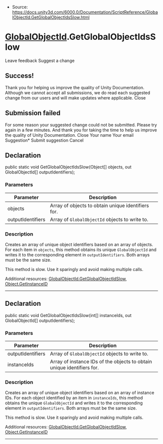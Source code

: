 * Source: https://docs.unity3d.com/6000.0/Documentation/ScriptReference/GlobalObjectId.GetGlobalObjectIdsSlow.html

#  [GlobalObjectId](https://docs.unity3d.com/6000.0/Documentation/ScriptReference/GlobalObjectId.html).GetGlobalObjectIdsSlow
Leave feedback
Suggest a change
## Success!
Thank you for helping us improve the quality of Unity Documentation. Although we cannot accept all submissions, we do read each suggested change from our users and will make updates where applicable.
Close
## Submission failed
For some reason your suggested change could not be submitted. Please <a>try again</a> in a few minutes. And thank you for taking the time to help us improve the quality of Unity Documentation.
Close
Your name Your email Suggestion* Submit suggestion
Cancel
## Declaration
public static void GetGlobalObjectIdsSlow(Object[] objects, out GlobalObjectId[] outputIdentifiers); 
### Parameters
Parameter | Description  
---|---  
objects | Array of objects to obtain unique identifiers for.  
outputIdentifiers | Array of `GlobalObjectId` objects to write to.  
### Description
Creates an array of unique object identifiers based on an array of objects.
For each item in `objects`, this method obtains its unique `GlobalObjectId` and writes it to the corresponding element in `outputIdentifiers`. Both arrays must be the same size.  
  
This method is slow. Use it sparingly and avoid making multiple calls.  
  
Additional resources: [GlobalObjectId.GetGlobalObjectIdSlow](https://docs.unity3d.com/6000.0/Documentation/ScriptReference/GlobalObjectId.GetGlobalObjectIdSlow.html), [Object.GetInstanceID](https://docs.unity3d.com/6000.0/Documentation/ScriptReference/Object.GetInstanceID.html)
* * *
## Declaration
public static void GetGlobalObjectIdsSlow(int[] instanceIds, out GlobalObjectId[] outputIdentifiers); 
### Parameters
Parameter | Description  
---|---  
outputIdentifiers | Array of `GlobalObjectId` objects to write to.  
instanceIds | Array of instance IDs of the objects to obtain unique identifiers for.  
### Description
Creates an array of unique object identifiers based on an array of instance IDs.
For each object identified by an item in `instanceIds`, this method obtains the unique `GlobalObjectId` and writes it to the corresponding element in `outputIdentifiers`. Both arrays must be the same size.  
  
This method is slow. Use it sparingly and avoid making multiple calls.  
  
Additional resources: [GlobalObjectId.GetGlobalObjectIdSlow](https://docs.unity3d.com/6000.0/Documentation/ScriptReference/GlobalObjectId.GetGlobalObjectIdSlow.html), [Object.GetInstanceID](https://docs.unity3d.com/6000.0/Documentation/ScriptReference/Object.GetInstanceID.html)
* * *
